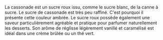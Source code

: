 La cassonade est un sucre roux issu, comme le sucre blanc, de la canne à sucre. Le sucre de cassonade est très peu raffiné. C'est pourquoi il présente cette couleur ambrée. Le sucre roux possède également une saveur particulièrement agréable et pratique pour parfumer naturellement les desserts. Son arôme de réglisse légèrement vanillé et caramélisé est idéal dans une crème brûlée ou un thé vert.
